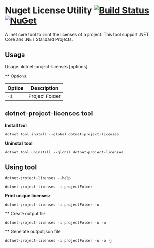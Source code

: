 # Nuget License Utility [![Build Status](https://travis-ci.com/tomchavakis/nuget-license.svg?branch=develop)](https://travis-ci.com/tomchavakis/nuget-license.svg?branch=develop) [![NuGet](https://img.shields.io/nuget/v/BeatPulse.svg)]([https://www.nuget.org/packages/dotnet-project-licenses](https://www.nuget.org/packages/dotnet-project-licenses/))


A .net core tool to print the licenses of a project. This tool support .NET Core and .NET Standard Projects.

## Usage

Usage: dotnet-project-licenses [options]

** Options:

| Option | Description |
|------|-------------|
| `-i` | Project Folder |

## dotnet-project-licenses tool

**Install tool**

```
dotnet tool install --global dotnet-project-licenses

```

**Uninstall tool**

```
dotnet tool uninstall --global dotnet-project-licenses
```

## Using tool

```
dotnet-project-licenses --help

dotnet-project-licenses -i projectFolder
```

**Print unique licenses:**
```
dotnet-project-licenses -i projectFolder -u
```

** Create output file 
```
dotnet-project-licenses -i projectFolder -u -o
```

** Generate output json file
```
dotnet-project-licenses -i projectFolder -u -o -j
```
